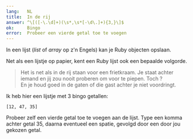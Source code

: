 ```yaml
---
lang:   NL
title:  In de rij
answer: ^\[([-\.\d]+)(\s*,\s*[-\d\.]+){3,}\]$
ok:     Bingo
error:  Probeer een vierde getal toe te voegen
---
```


In een lijst (_list_ of _array_ op z'n Engels) kan je Ruby objecten opslaan.

Net als een lijstje op papier, kent een Ruby lijst ook een bepaalde volgorde.

> Het is net als in de rij staan voor een frietkraam. Je staat achter iemand en
> jij zou nooit proberen om voor te piepen. Toch ?  
> En je houd goed in de gaten of die gast achter je niet voordringt.

Ik heb hier een lijstje met 3 bingo getallen:

    [12, 47, 35]

Probeer zelf een vierde getal toe te voegen aan de lijst.
Type een komma achter getal 35, daarna eventueel een spatie, gevolgd door een door
jou gekozen getal.
